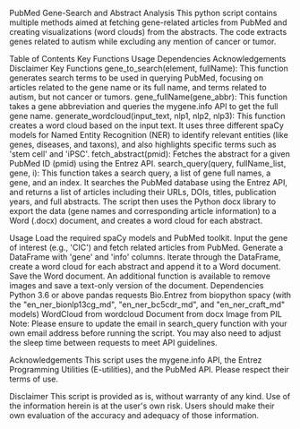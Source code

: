 PubMed Gene-Search and Abstract Analysis
This python script contains multiple methods aimed at fetching gene-related articles from PubMed and creating visualizations (word clouds) from the abstracts. The code extracts genes related to autism while excluding any mention of cancer or tumor.

Table of Contents
Key Functions
Usage
Dependencies
Acknowledgements
Disclaimer
Key Functions <a name = "key-functions"></a>
gene_to_search(element, fullName): This function generates search terms to be used in querying PubMed, focusing on articles related to the gene name or its full name, and terms related to autism, but not cancer or tumors.
gene_fullName(gene_abbr): This function takes a gene abbreviation and queries the mygene.info API to get the full gene name.
generate_wordcloud(input_text, nlp1, nlp2, nlp3): This function creates a word cloud based on the input text. It uses three different spaCy models for Named Entity Recognition (NER) to identify relevant entities (like genes, diseases, and taxons), and also highlights specific terms such as 'stem cell' and 'iPSC'.
fetch_abstract(pmid): Fetches the abstract for a given PubMed ID (pmid) using the Entrez API.
search_query(query, fullName_list, gene, i): This function takes a search query, a list of gene full names, a gene, and an index. It searches the PubMed database using the Entrez API, and returns a list of articles including their URLs, DOIs, titles, publication years, and full abstracts.
The script then uses the Python docx library to export the data (gene names and corresponding article information) to a Word (.docx) document, and creates a word cloud for each abstract.

Usage <a name = "usage"></a>
Load the required spaCy models and PubMed toolkit.
Input the gene of interest (e.g., 'CIC') and fetch related articles from PubMed.
Generate a DataFrame with 'gene' and 'info' columns.
Iterate through the DataFrame, create a word cloud for each abstract and append it to a Word document.
Save the Word document. An additional function is available to remove images and save a text-only version of the document.
Dependencies <a name = "dependencies"></a>
Python 3.6 or above
pandas
requests
Bio.Entrez from biopython
spacy (with the "en_ner_bionlp13cg_md", "en_ner_bc5cdr_md", and "en_ner_craft_md" models)
WordCloud from wordcloud
Document from docx
Image from PIL
Note: Please ensure to update the email in search_query function with your own email address before running the script. You may also need to adjust the sleep time between requests to meet API guidelines.

Acknowledgements <a name = "acknowledgements"></a>
This script uses the mygene.info API, the Entrez Programming Utilities (E-utilities), and the PubMed API. Please respect their terms of use.

Disclaimer <a name = "disclaimer"></a>
This script is provided as is, without warranty of any kind. Use of the information herein is at the user's own risk. Users should make their own evaluation of the accuracy and adequacy of those information.

